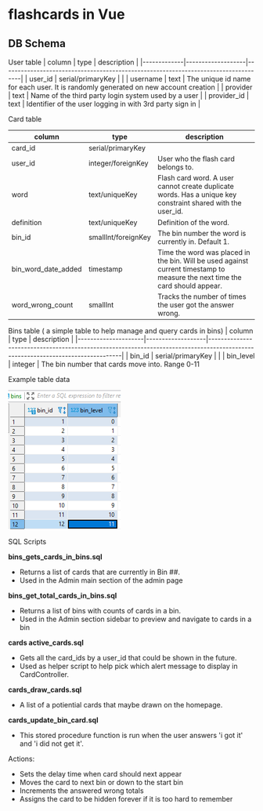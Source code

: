 # flashcards in Vue

## DB Schema
User table
| column      | type              | description                                                                        |
|-------------|-------------------|------------------------------------------------------------------------------------|
| user_id     | serial/primaryKey |                                                                                    |
| username    | text              | The unique id name for each user. It is randomly generated on new account creation |
| provider    | text              | Name of the third party login system used by a user                                |
| provider_id | text              | Identifier of the user logging in with 3rd party sign in                           |

Card table

| column              | type               | description                                                                                                                    |
|---------------------|--------------------|--------------------------------------------------------------------------------------------------------------------------------|
| card_id             | serial/primaryKey  |                                                                                                                                |
| user_id             | integer/foreignKey | User who the flash card belongs to.                                                                                            |
| word                | text/uniqueKey     | Flash card word. A user cannot create duplicate words. Has a unique key constraint shared with the user_id.                    |
| definition          | text/uniqueKey     | Definition of the word.                                                                                                        |
| bin_id      | smallInt/foreignKey           | The bin number the word is currently in. Default 1.                                                          |
| bin_word_date_added | timestamp          | Time the word was placed in the bin. Will be used against current timestamp to measure the next time  the card should appear.  |
| word_wrong_count    | smallInt           | Tracks the number of times the user got the answer wrong.                                                                      |

Bins table ( a simple table to help manage and query cards in bins)
| column              | type              | description                                                                                                                    |
|---------------------|-------------------|--------------------------------------------------------------------------------------------------------------------------------|
| bin_id              | serial/primaryKey |                                                                                                                                |
| bin_level           | integer           | The bin number that cards move into. Range 0-11   


Example table data

![image info](./assets/images/bins-table.png)


SQL Scripts

**bins_gets_cards_in_bins.sql**
- Returns a list of cards that are currently in Bin ##.
- Used in the Admin main section of the admin page

**bins_get_total_cards_in_bins.sql**
- Returns a list of bins with counts of cards in a bin.
- Used in the Admin section sidebar to preview and navigate to cards in a bin

**cards active_cards.sql** 
- Gets all the card_ids by a user_id that could be shown in the future.  
- Used as helper script to help pick which alert message to display in CardController.

**cards_draw_cards.sql**
- A list of a potiential cards that maybe drawn on the homepage.

**cards_update_bin_card.sql**
- This stored procedure function is run when the user answers 'i got it' and 'i did not get it'.

Actions:
* Sets the delay time when card should next appear
* Moves the card to next bin or down to the start bin
* Increments the answered wrong totals
* Assigns the card to be hidden forever if it is too hard to remember
